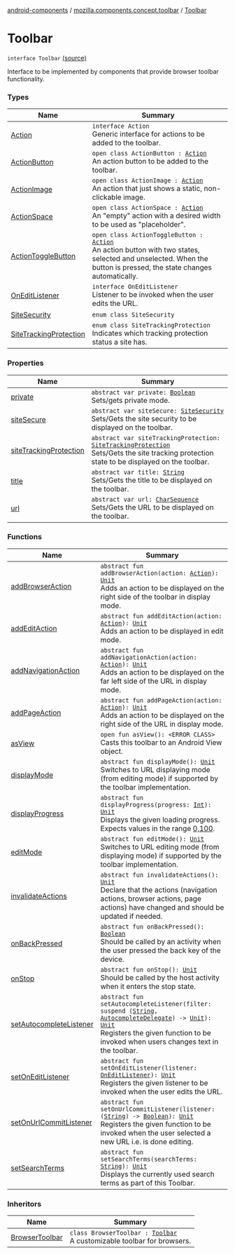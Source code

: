 [android-components](../../index.md) / [mozilla.components.concept.toolbar](../index.md) / [Toolbar](./index.md)

# Toolbar

`interface Toolbar` [(source)](https://github.com/mozilla-mobile/android-components/blob/master/components/concept/toolbar/src/main/java/mozilla/components/concept/toolbar/Toolbar.kt#L24)

Interface to be implemented by components that provide browser toolbar functionality.

### Types

| Name | Summary |
|---|---|
| [Action](-action/index.md) | `interface Action`<br>Generic interface for actions to be added to the toolbar. |
| [ActionButton](-action-button/index.md) | `open class ActionButton : `[`Action`](-action/index.md)<br>An action button to be added to the toolbar. |
| [ActionImage](-action-image/index.md) | `open class ActionImage : `[`Action`](-action/index.md)<br>An action that just shows a static, non-clickable image. |
| [ActionSpace](-action-space/index.md) | `open class ActionSpace : `[`Action`](-action/index.md)<br>An "empty" action with a desired width to be used as "placeholder". |
| [ActionToggleButton](-action-toggle-button/index.md) | `open class ActionToggleButton : `[`Action`](-action/index.md)<br>An action button with two states, selected and unselected. When the button is pressed, the state changes automatically. |
| [OnEditListener](-on-edit-listener/index.md) | `interface OnEditListener`<br>Listener to be invoked when the user edits the URL. |
| [SiteSecurity](-site-security/index.md) | `enum class SiteSecurity` |
| [SiteTrackingProtection](-site-tracking-protection/index.md) | `enum class SiteTrackingProtection`<br>Indicates which tracking protection status a site has. |

### Properties

| Name | Summary |
|---|---|
| [private](private.md) | `abstract var private: `[`Boolean`](https://kotlinlang.org/api/latest/jvm/stdlib/kotlin/-boolean/index.html)<br>Sets/gets private mode. |
| [siteSecure](site-secure.md) | `abstract var siteSecure: `[`SiteSecurity`](-site-security/index.md)<br>Sets/Gets the site security to be displayed on the toolbar. |
| [siteTrackingProtection](site-tracking-protection.md) | `abstract var siteTrackingProtection: `[`SiteTrackingProtection`](-site-tracking-protection/index.md)<br>Sets/Gets the site tracking protection state to be displayed on the toolbar. |
| [title](title.md) | `abstract var title: `[`String`](https://kotlinlang.org/api/latest/jvm/stdlib/kotlin/-string/index.html)<br>Sets/Gets the title to be displayed on the toolbar. |
| [url](url.md) | `abstract var url: `[`CharSequence`](https://kotlinlang.org/api/latest/jvm/stdlib/kotlin/-char-sequence/index.html)<br>Sets/Gets the URL to be displayed on the toolbar. |

### Functions

| Name | Summary |
|---|---|
| [addBrowserAction](add-browser-action.md) | `abstract fun addBrowserAction(action: `[`Action`](-action/index.md)`): `[`Unit`](https://kotlinlang.org/api/latest/jvm/stdlib/kotlin/-unit/index.html)<br>Adds an action to be displayed on the right side of the toolbar in display mode. |
| [addEditAction](add-edit-action.md) | `abstract fun addEditAction(action: `[`Action`](-action/index.md)`): `[`Unit`](https://kotlinlang.org/api/latest/jvm/stdlib/kotlin/-unit/index.html)<br>Adds an action to be displayed in edit mode. |
| [addNavigationAction](add-navigation-action.md) | `abstract fun addNavigationAction(action: `[`Action`](-action/index.md)`): `[`Unit`](https://kotlinlang.org/api/latest/jvm/stdlib/kotlin/-unit/index.html)<br>Adds an action to be displayed on the far left side of the URL in display mode. |
| [addPageAction](add-page-action.md) | `abstract fun addPageAction(action: `[`Action`](-action/index.md)`): `[`Unit`](https://kotlinlang.org/api/latest/jvm/stdlib/kotlin/-unit/index.html)<br>Adds an action to be displayed on the right side of the URL in display mode. |
| [asView](as-view.md) | `open fun asView(): <ERROR CLASS>`<br>Casts this toolbar to an Android View object. |
| [displayMode](display-mode.md) | `abstract fun displayMode(): `[`Unit`](https://kotlinlang.org/api/latest/jvm/stdlib/kotlin/-unit/index.html)<br>Switches to URL displaying mode (from editing mode) if supported by the toolbar implementation. |
| [displayProgress](display-progress.md) | `abstract fun displayProgress(progress: `[`Int`](https://kotlinlang.org/api/latest/jvm/stdlib/kotlin/-int/index.html)`): `[`Unit`](https://kotlinlang.org/api/latest/jvm/stdlib/kotlin/-unit/index.html)<br>Displays the given loading progress. Expects values in the range [0,100](#). |
| [editMode](edit-mode.md) | `abstract fun editMode(): `[`Unit`](https://kotlinlang.org/api/latest/jvm/stdlib/kotlin/-unit/index.html)<br>Switches to URL editing mode (from displaying mode) if supported by the toolbar implementation. |
| [invalidateActions](invalidate-actions.md) | `abstract fun invalidateActions(): `[`Unit`](https://kotlinlang.org/api/latest/jvm/stdlib/kotlin/-unit/index.html)<br>Declare that the actions (navigation actions, browser actions, page actions) have changed and should be updated if needed. |
| [onBackPressed](on-back-pressed.md) | `abstract fun onBackPressed(): `[`Boolean`](https://kotlinlang.org/api/latest/jvm/stdlib/kotlin/-boolean/index.html)<br>Should be called by an activity when the user pressed the back key of the device. |
| [onStop](on-stop.md) | `abstract fun onStop(): `[`Unit`](https://kotlinlang.org/api/latest/jvm/stdlib/kotlin/-unit/index.html)<br>Should be called by the host activity when it enters the stop state. |
| [setAutocompleteListener](set-autocomplete-listener.md) | `abstract fun setAutocompleteListener(filter: suspend (`[`String`](https://kotlinlang.org/api/latest/jvm/stdlib/kotlin/-string/index.html)`, `[`AutocompleteDelegate`](../-autocomplete-delegate/index.md)`) -> `[`Unit`](https://kotlinlang.org/api/latest/jvm/stdlib/kotlin/-unit/index.html)`): `[`Unit`](https://kotlinlang.org/api/latest/jvm/stdlib/kotlin/-unit/index.html)<br>Registers the given function to be invoked when users changes text in the toolbar. |
| [setOnEditListener](set-on-edit-listener.md) | `abstract fun setOnEditListener(listener: `[`OnEditListener`](-on-edit-listener/index.md)`): `[`Unit`](https://kotlinlang.org/api/latest/jvm/stdlib/kotlin/-unit/index.html)<br>Registers the given listener to be invoked when the user edits the URL. |
| [setOnUrlCommitListener](set-on-url-commit-listener.md) | `abstract fun setOnUrlCommitListener(listener: (`[`String`](https://kotlinlang.org/api/latest/jvm/stdlib/kotlin/-string/index.html)`) -> `[`Boolean`](https://kotlinlang.org/api/latest/jvm/stdlib/kotlin/-boolean/index.html)`): `[`Unit`](https://kotlinlang.org/api/latest/jvm/stdlib/kotlin/-unit/index.html)<br>Registers the given function to be invoked when the user selected a new URL i.e. is done editing. |
| [setSearchTerms](set-search-terms.md) | `abstract fun setSearchTerms(searchTerms: `[`String`](https://kotlinlang.org/api/latest/jvm/stdlib/kotlin/-string/index.html)`): `[`Unit`](https://kotlinlang.org/api/latest/jvm/stdlib/kotlin/-unit/index.html)<br>Displays the currently used search terms as part of this Toolbar. |

### Inheritors

| Name | Summary |
|---|---|
| [BrowserToolbar](../../mozilla.components.browser.toolbar/-browser-toolbar/index.md) | `class BrowserToolbar : `[`Toolbar`](./index.md)<br>A customizable toolbar for browsers. |
